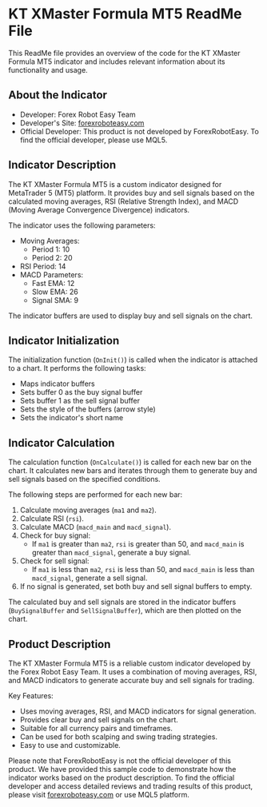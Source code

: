 # KT XMaster Formula MT5 ReadMe File

This ReadMe file provides an overview of the code for the KT XMaster Formula MT5 indicator and includes relevant information about its functionality and usage.

## About the Indicator

- Developer: Forex Robot Easy Team
- Developer's Site: [forexroboteasy.com](https://forexroboteasy.com)
- Official Developer: This product is not developed by ForexRobotEasy. To find the official developer, please use MQL5.

## Indicator Description

The KT XMaster Formula MT5 is a custom indicator designed for MetaTrader 5 (MT5) platform. It provides buy and sell signals based on the calculated moving averages, RSI (Relative Strength Index), and MACD (Moving Average Convergence Divergence) indicators.

The indicator uses the following parameters:

- Moving Averages:
  - Period 1: 10
  - Period 2: 20
- RSI Period: 14
- MACD Parameters:
  - Fast EMA: 12
  - Slow EMA: 26
  - Signal SMA: 9

The indicator buffers are used to display buy and sell signals on the chart.

## Indicator Initialization

The initialization function (`OnInit()`) is called when the indicator is attached to a chart. It performs the following tasks:

- Maps indicator buffers
- Sets buffer 0 as the buy signal buffer
- Sets buffer 1 as the sell signal buffer
- Sets the style of the buffers (arrow style)
- Sets the indicator's short name

## Indicator Calculation

The calculation function (`OnCalculate()`) is called for each new bar on the chart. It calculates new bars and iterates through them to generate buy and sell signals based on the specified conditions.

The following steps are performed for each new bar:

1. Calculate moving averages (`ma1` and `ma2`).
2. Calculate RSI (`rsi`).
3. Calculate MACD (`macd_main` and `macd_signal`).
4. Check for buy signal:
   - If `ma1` is greater than `ma2`, `rsi` is greater than 50, and `macd_main` is greater than `macd_signal`, generate a buy signal.
5. Check for sell signal:
   - If `ma1` is less than `ma2`, `rsi` is less than 50, and `macd_main` is less than `macd_signal`, generate a sell signal.
6. If no signal is generated, set both buy and sell signal buffers to empty.

The calculated buy and sell signals are stored in the indicator buffers (`BuySignalBuffer` and `SellSignalBuffer`), which are then plotted on the chart.

## Product Description

The KT XMaster Formula MT5 is a reliable custom indicator developed by the Forex Robot Easy Team. It uses a combination of moving averages, RSI, and MACD indicators to generate accurate buy and sell signals for trading.

Key Features:

- Uses moving averages, RSI, and MACD indicators for signal generation.
- Provides clear buy and sell signals on the chart.
- Suitable for all currency pairs and timeframes.
- Can be used for both scalping and swing trading strategies.
- Easy to use and customizable.

Please note that ForexRobotEasy is not the official developer of this product. We have provided this sample code to demonstrate how the indicator works based on the product description. To find the official developer and access detailed reviews and trading results of this product, please visit [forexroboteasy.com](https://forexroboteasy.com/forex-robot-review/kt-xmaster-formula-mt5-review-a-reliable-forex-indicator-guide/) or use MQL5 platform.
